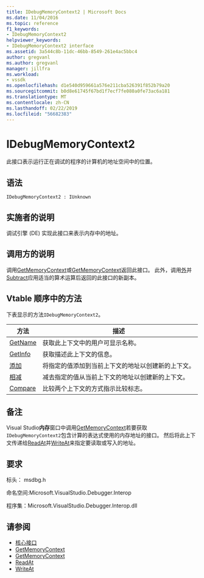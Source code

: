 ```yaml
---
title: IDebugMemoryContext2 | Microsoft Docs
ms.date: 11/04/2016
ms.topic: reference
f1_keywords:
- IDebugMemoryContext2
helpviewer_keywords:
- IDebugMemoryContext2 interface
ms.assetid: 3a544c8b-11dc-46bb-8549-261e4ac5bbc4
author: gregvanl
ms.author: gregvanl
manager: jillfra
ms.workload:
- vssdk
ms.openlocfilehash: d1e540d959661a576e211cba526391f852b79a20
ms.sourcegitcommit: b0d8e61745f67bd1f7ecf7fe080a0fe73ac6a181
ms.translationtype: MT
ms.contentlocale: zh-CN
ms.lasthandoff: 02/22/2019
ms.locfileid: "56682383"
---
```

# <a name="idebugmemorycontext2"></a>IDebugMemoryContext2
此接口表示运行正在调试的程序的计算机的地址空间中的位置。

## <a name="syntax"></a>语法

```
IDebugMemoryContext2 : IUnknown
```

## <a name="notes-for-implementers"></a>实施者的说明
 调试引擎 (DE) 实现此接口来表示内存中的地址。

## <a name="notes-for-callers"></a>调用方的说明
 调用[GetMemoryContext](../../../extensibility/debugger/reference/idebugproperty2-getmemorycontext.md)或[GetMemoryContext](../../../extensibility/debugger/reference/idebugreference2-getmemorycontext.md)返回此接口。 此外，调用[外](../../../extensibility/debugger/reference/idebugmemorycontext2-add.md)并[Subtract](../../../extensibility/debugger/reference/idebugmemorycontext2-subtract.md)应用适当的算术运算后返回的此接口的新副本。

## <a name="methods-in-vtable-order"></a>Vtable 顺序中的方法
 下表显示的方法`IDebugMemoryContext2`。

|方法|描述|
|------------|-----------------|
|[GetName](../../../extensibility/debugger/reference/idebugmemorycontext2-getname.md)|获取此上下文中的用户可显示名称。|
|[GetInfo](../../../extensibility/debugger/reference/idebugmemorycontext2-getinfo.md)|获取描述此上下文的信息。|
|[添加](../../../extensibility/debugger/reference/idebugmemorycontext2-add.md)|将指定的值添加到当前上下文的地址以创建新的上下文。|
|[相减](../../../extensibility/debugger/reference/idebugmemorycontext2-subtract.md)|减去指定的值从当前上下文的地址以创建新的上下文。|
|[Compare](../../../extensibility/debugger/reference/idebugmemorycontext2-compare.md)|比较两个上下文的方式指示比较标志。|

## <a name="remarks"></a>备注
 Visual Studio**内存**窗口中调用[GetMemoryContext](../../../extensibility/debugger/reference/idebugproperty2-getmemorycontext.md)若要获取`IDebugMemoryContext2`包含计算的表达式使用的内存地址的接口。 然后将此上下文传递给[ReadAt](../../../extensibility/debugger/reference/idebugmemorybytes2-readat.md)并[WriteAt](../../../extensibility/debugger/reference/idebugmemorybytes2-writeat.md)来指定要读取或写入的地址。

## <a name="requirements"></a>要求
 标头： msdbg.h

 命名空间:Microsoft.VisualStudio.Debugger.Interop

 程序集：Microsoft.VisualStudio.Debugger.Interop.dll

## <a name="see-also"></a>请参阅
- [核心接口](../../../extensibility/debugger/reference/core-interfaces.md)
- [GetMemoryContext](../../../extensibility/debugger/reference/idebugproperty2-getmemorycontext.md)
- [GetMemoryContext](../../../extensibility/debugger/reference/idebugreference2-getmemorycontext.md)
- [ReadAt](../../../extensibility/debugger/reference/idebugmemorybytes2-readat.md)
- [WriteAt](../../../extensibility/debugger/reference/idebugmemorybytes2-writeat.md)